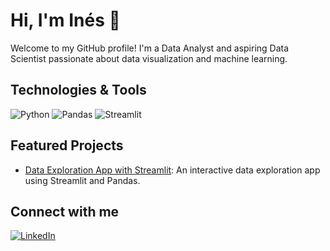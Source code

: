 # Hi, I'm Inés 👋

Welcome to my GitHub profile! I'm a Data Analyst and aspiring Data Scientist passionate about data visualization and machine learning.

## Technologies & Tools
![Python](https://img.shields.io/badge/Python-3776AB?style=for-the-badge&logo=python&logoColor=white)
![Pandas](https://img.shields.io/badge/Pandas-150458?style=for-the-badge&logo=pandas&logoColor=white)
![Streamlit](https://img.shields.io/badge/Streamlit-FF4B4B?style=for-the-badge&logo=streamlit&logoColor=white)


## Featured Projects
- [Data Exploration App with Streamlit](https://github.com/inesazuara/streamlit_data_exploration): An interactive data exploration app using Streamlit and Pandas.


## Connect with me
[![LinkedIn](https://img.shields.io/badge/LinkedIn-0077B5?style=for-the-badge&logo=linkedin&logoColor=white)](https://www.linkedin.com/in/inesazuara/)
